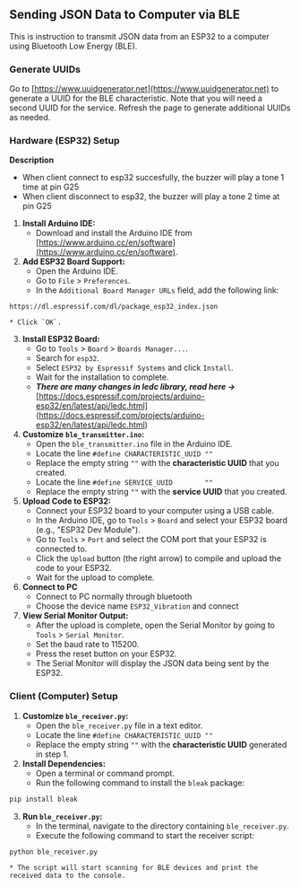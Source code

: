 ## Sending JSON Data to Computer via BLE

This is instruction to transmit JSON data from an ESP32 to a computer using Bluetooth Low Energy (BLE).
### Generate UUIDs
Go to [https://www.uuidgenerator.net](https://www.uuidgenerator.net) to generate a UUID for the BLE characteristic. Note that you will need a second UUID for the service. Refresh the page to generate additional UUIDs as needed.

### Hardware (ESP32) Setup

**Description**
* When client connect to esp32 succesfully, the buzzer will play a tone 1 time at pin G25
* When client disconnect to esp32, the buzzer will play a tone 2 time at pin G25

1. **Install Arduino IDE:**
    * Download and install the Arduino IDE from [https://www.arduino.cc/en/software](https://www.arduino.cc/en/software).
2. **Add ESP32 Board Support:**
    * Open the Arduino IDE.
    * Go to `File` \> `Preferences`.
    * In the `Additional Board Manager URLs` field, add the following link:

```
https://dl.espressif.com/dl/package_esp32_index.json
```

    * Click `OK`.
3. **Install ESP32 Board:**
    * Go to `Tools` \> `Board` \> `Boards Manager...`.
    * Search for `esp32`.
    * Select `ESP32 by Espressif Systems` and click `Install`.
    * Wait for the installation to complete.
    * ***There are many changes in ledc library, read here ->*** [https://docs.espressif.com/projects/arduino-esp32/en/latest/api/ledc.html] (https://docs.espressif.com/projects/arduino-esp32/en/latest/api/ledc.html)
4. **Customize `ble_transmitter.ino`:**
    * Open the `ble_transmitter.ino` file in the Arduino IDE.
    * Locate the line `#define CHARACTERISTIC_UUID ""`
    * Replace the empty string `""` with the **characteristic UUID** that you created.
    * Locate the line `#define SERVICE_UUID        ""`
    * Replace the empty string `""` with the **service UUID** that you created.
5. **Upload Code to ESP32:**
    * Connect your ESP32 board to your computer using a USB cable.
    * In the Arduino IDE, go to `Tools` \> `Board` and select your ESP32 board (e.g., "ESP32 Dev Module").
    * Go to `Tools` \> `Port` and select the COM port that your ESP32 is connected to.
    * Click the `Upload` button (the right arrow) to compile and upload the code to your ESP32.
    * Wait for the upload to complete.
6. **Connect to PC**
    * Connect to PC normally through bluetooth
    * Choose the device name `ESP32_Vibration` and connect
7. **View Serial Monitor Output:**
    * After the upload is complete, open the Serial Monitor by going to `Tools` \> `Serial Monitor`.
    * Set the baud rate to 115200.
    * Press the reset button on your ESP32.
    * The Serial Monitor will display the JSON data being sent by the ESP32.

### Client (Computer) Setup

1. **Customize `ble_receiver.py`:**
    * Open the `ble_receiver.py` file in a text editor.
    * Locate the line `#define CHARACTERISTIC_UUID ""`
    * Replace the empty string `""` with the **characteristic UUID** generated in step 1.
2. **Install Dependencies:**
    * Open a terminal or command prompt.
    * Run the following command to install the `bleak` package:

```bash
pip install bleak
```

3. **Run `ble_receiver.py`:**
    * In the terminal, navigate to the directory containing `ble_receiver.py`.
    * Execute the following command to start the receiver script:

```bash
python ble_receiver.py
```

    * The script will start scanning for BLE devices and print the received data to the console.




